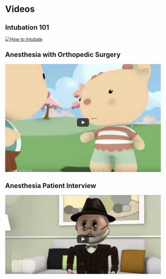 # Videos

## Intubation 101

[![How to Intubate](https://img.youtube.com/vi/hVQ4EZW63qQ/maxresdefault.jpg)](https://www.youtube.com/watch?v=hVQ4EZW63qQ)

## Anesthesia with Orthopedic Surgery

[![Anesthesia vs. Orthopedic Surgery](/docs/assets/images/orthopedic.png)](https://www.youtube.com/watch?v=3rTsvb2ef5k)

## Anesthesia Patient Interview

[![Anesthesia Patient Interview](/docs/assets/images/interview.png)](https://youtu.be/E75FPnr8DYo)
